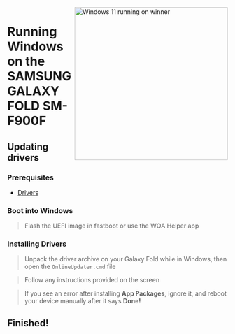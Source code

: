 <img align="right" src="https://github.com/n00b69/woa-winner/blob/main/winner.png" width="350" alt="Windows 11 running on winner">

# Running Windows on the SAMSUNG GALAXY FOLD SM-F900F

## Updating drivers

### Prerequisites
- [Drivers](https://github.com/n00b69/woa-winner/releases/tag/Drivers)

### Boot into Windows
> Flash the UEFI image in fastboot or use the WOA Helper app

### Installing Drivers
> Unpack the driver archive on your Galaxy Fold while in Windows, then open the `OnlineUpdater.cmd` file

> Follow any instructions provided on the screen

> If you see an error after installing **App Packages**, ignore it, and reboot your device manually after it says **Done!**

## Finished!

















